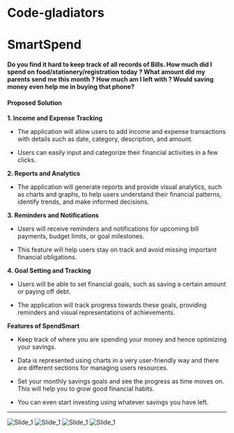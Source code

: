 # Code-gladiators
**<h1>SmartSpend</h1>**
#### Do you find it hard to keep track of all records of Bills. How much did I spend on food/stationery/registration today ? What amount did my parents send me this month ? How much am I left with ? Would saving money even help me in buying that phone?
#### Proposed Solution
**1. Income and Expense Tracking**



* The application will allow users to add income and expense transactions with details such as date, category, description, and amount.

* Users can easily input and categorize their financial activities in a few clicks.


**2. Reports and Analytics**

* The application will generate reports and provide visual analytics, such as charts and graphs, to help users understand their financial patterns, identify trends, and make informed decisions.

**3. Reminders and Notifications**
* Users will receive reminders and notifications for upcoming bill payments, budget limits, or goal milestones. 

* This feature will help users stay on track and avoid missing important financial obligations.


**4. Goal Setting and Tracking**

* Users will be able to set financial goals, such as saving a certain amount or paying off debt. 

* The application will track progress towards these goals, providing reminders and visual representations of achievements.

**Features of SpendSmart**
* Keep track of where you are spending your money and hence optimizing your savings.

* Data is represented using charts in a very user-friendly way and there are different sections for managing users resources. 

* Set your monthly savings goals and see the progress as time moves on. This will help you to grow good financial habits.

* You can even start investing using whatever savings you have left.


---

![Slide_1](https://github.com/nisha-laur/Code-gladiators/assets/104618576/1098e71c-7235-4052-8970-c8a7310b9cbd)
![Slide_1](https://github.com/nisha-laur/Code-gladiators/assets/104618576/cc154ad7-372b-44b4-8645-61192b21aa98)
![Slide_1](https://github.com/nisha-laur/Code-gladiators/assets/104618576/4ff8bf83-4657-4bd8-82a1-5cb8eb0215ff)
![Slide_1](https://github.com/nisha-laur/Code-gladiators/assets/104618576/3d173416-7f9b-4e39-9434-96afb41afcb8)
